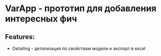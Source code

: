 # VarApp - прототип для добавления интересных фич
## Features:
* Detailing - детализация по свойствам модели и экспорт в excel 
